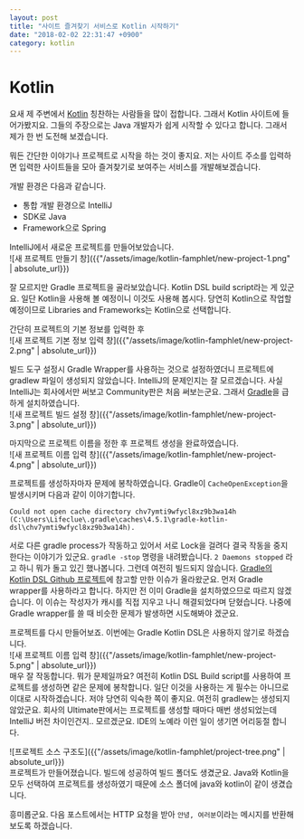 ```yaml
---
layout: post
title: "사이트 즐겨찾기 서비스로 Kotlin 시작하기"
date: "2018-02-02 22:31:47 +0900"
category: kotlin
---
```


# Kotlin
요새 제 주변에서 [Kotlin](https://kotlinlang.org) 칭찬하는 사람들을 많이 접합니다. 그래서 Kotlin 사이트에 들어가봤지요. 그들의 주장으로는 Java 개발자가 쉽게 시작할 수 있다고 합니다. 그래서 제가 한 번 도전해 보겠습니다.

뭐든 간단한 이야기나 프로젝트로 시작을 하는 것이 좋지요. 저는 사이트 주소를 입력하면 입력한 사이트들을 모아 즐겨찾기로 보여주는 서비스를 개발해보겠습니다.

개발 환경은 다음과 같습니다.
- 통합 개발 환경으로 IntelliJ
- SDK로 Java
- Framework으로 Spring

IntelliJ에서 새로운 프로젝트를 만들어보았습니다.  
![새 프로젝트 만들기 창]({{"/assets/image/kotlin-famphlet/new-project-1.png" | absolute_url}})

잘 모르지만 Gradle 프로젝트을 골라보았습니다. Kotlin DSL build script라는 게 있군요. 일단 Kotlin을 사용해 볼 예정이니 이것도 사용해 봅시다. 당연히 Kotlin으로 작업할 예정이므로 Libraries and Frameworks는 Kotlin으로 선택합니다.

간단히 프로젝트의 기본 정보를 입력한 후  
![새 프로젝트 기본 정보 입력 창]({{"/assets/image/kotlin-famphlet/new-project-2.png" | absolute_url}})  

빌드 도구 설정시 Gradle Wrapper를 사용하는 것으로 설정하였더니 프로젝트에 gradlew 파일이 생성되지 않았습니다. IntelliJ의 문제인지는 잘 모르겠습니다. 사실 IntelliJ는 회사에서만 써보고 Community판은 처음 써보는군요. 그래서 [Gradle](https://gradle.org/install/#helpful-information)을 급하게 설치하였습니다.  
![새 프로젝트 빌드 설정 창]({{"/assets/image/kotlin-famphlet/new-project-3.png" | absolute_url}})  

마지막으로 프로젝트 이름을 정한 후 프로젝트 생성을 완료하였습니다.  
![새 프로젝트 이름 입력 창]({{"/assets/image/kotlin-famphlet/new-project-4.png" | absolute_url}})  

프로젝트를 생성하자마자 문제에 봉착하였습니다.
Gradle이 `CacheOpenException`을 발생시키며 다음과 같이 이야기합니다.
```
Could not open cache directory chv7ymti9wfycl8xz9b3wa14h (C:\Users\Lifeclue\.gradle\caches\4.5.1\gradle-kotlin-dsl\chv7ymti9wfycl8xz9b3wa14h).
```
서로 다른 gradle process가 작동하고 있어서 서로 Lock을 걸려다 결국 작동을 중지한다는 이야기가 있군요.
`gradle -stop` 명령을 내려봤습니다.
`2 Daemons stopped` 라고 하니 뭐가 돌고 있긴 했나봅니다.
그런데 여전히 빌드되지 않습니다.
[Gradle의 Kotlin DSL Github 프로젝트](https://github.com/gradle/kotlin-dsl/issues/487)에 참고할 만한 이슈가 올라왔군요. 먼저 Gradle wrapper를 사용하라고 합니다. 하지만 전 이미 Gradle을 설치하였으므로 따르지 않겠습니다. 이 이슈는 작성자가 캐시를 직접 지우고 나니 해결되었다며 닫혔습니다. 나중에 Gradle wrapper를 쓸 때 비슷한 문제가 발생하면 시도해봐야 겠군요.

프로젝트를 다시 만들어보죠. 이번에는 Gradle Kotlin DSL은 사용하지 않기로 하겠습니다.  
![새 프로젝트 이름 입력 창]({{"/assets/image/kotlin-famphlet/new-project-5.png" | absolute_url}})  
매우 잘 작동합니다. 뭐가 문제일까요? 여전히 Kotlin DSL Build script를 사용하여 프로젝트를 생성하면 같은 문제에 봉착합니다. 일단 이것을 사용하는 게 필수는 아니므로 이대로 시작하겠습니다. 저야 당연히 익숙한 쪽이 좋지요.
여전히 gradlew는 생성되지 않았군요. 회사의 Ultimate판에서는 프로젝트를 생성할 때마다 매번 생성되었는데 IntelliJ 버전 차이인건지.. 모르겠군요. IDE의 노예라 이런 일이 생기면 어리둥절 합니다.

![프로젝트 소스 구조도]({{"/assets/image/kotlin-famphlet/project-tree.png" | absolute_url}})  
프로젝트가 만들어졌습니다. 빌드에 성공하여 빌드 폴더도 생겼군요. Java와 Kotlin을 모두 선택하여 프로젝트를 생성하였기 때문에 소스 폴더에 java와 kotlin이 같이 생겼습니다.

흥미롭군요. 다음 포스트에서는 HTTP 요청을 받아 `안녕, 여러분`이라는 메시지를 반환해보도록 하겠습니다.
